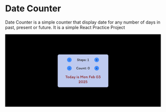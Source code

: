 # Date Counter

Date Counter is a simple counter that display date for any number of days in past, present or future. It is a simple React Practice Project

![pic](public/image.png)
